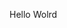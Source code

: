 Hello Wolrd

































































































































































































































































































































































































































































































































































































































































































































































































































































































































































































































































































































































































































































































































































































































































































































































































































































